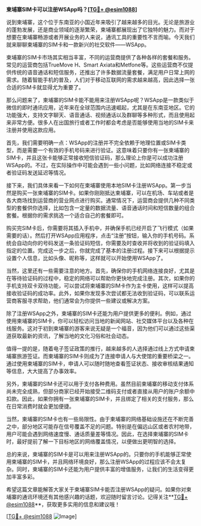 **柬埔寨SIM卡可以注册WSApp吗？[[TG💪+ @esim1088](https://t.me/s/esim1088)]**

说到柬埔寨，这个位于东南亚的小国近年来吸引了越来越多的目光。无论是旅游业的蓬勃发展，还是商业领域的逐渐繁荣，柬埔寨都展现出了它独特的魅力。而对于想要在柬埔寨畅游或者开展业务的人来说，通讯工具的重要性不言而喻。今天我们就来聊聊柬埔寨的SIM卡和一款新兴的社交软件——WSApp。

柬埔寨的SIM卡市场其实相当丰富，不同的运营商提供了各种各样的套餐和服务。常见的运营商包括TrueMove H、Smart Axiata和Metfone等。这些运营商不仅提供传统的语音通话和短信服务，还推出了许多数据流量套餐，满足用户日常上网的需求。随着智能手机的普及，人们对于移动互联网的需求越来越高，因此选择一张合适的SIM卡就显得尤为重要了。

那么问题来了，柬埔寨的SIM卡能不能用来注册WSApp呢？WSApp是一款类似于微信的即时通讯应用，近年来在全球范围内迅速崛起，尤其是在东南亚地区。它的功能强大，支持文字聊天、语音通话、视频通话以及群聊等多种形式，而且使用起来非常方便。很多人在出国旅行或者工作时都会考虑是否能够使用当地的SIM卡来注册并使用这款应用。

首先，我们需要明确一点：WSApp的注册并不完全依赖于地理位置或SIM卡类型，而是需要一个有效的手机号码来进行验证。这意味着只要你有一张柬埔寨的SIM卡，并且这张卡能够正常接收短信验证码，那么理论上你是可以成功注册WSApp的。不过，在实际操作中可能会遇到一些小问题，比如网络连接不稳定或者验证码发送延迟等情况。

接下来，我们具体来看一下如何在柬埔寨使用本地SIM卡注册WSApp。第一步当然是购买一张柬埔寨的SIM卡。如果你刚刚抵达柬埔寨，可以在机场、车站或者是各大商场找到运营商的营业网点进行购买。通常情况下，运营商会提供几种不同类型的套餐供你选择，比如包含一定量的数据流量、语音通话时间和短信数量的组合套餐。根据你的需求挑选一个适合自己的套餐即可。

购买完SIM卡后，你需要将其插入手机中，并确保手机已经开启了飞行模式（如果需要的话）。然后打开WSApp应用程序，点击“注册”按钮，输入你的手机号码。系统会自动向你的号码发送一条验证码短信，你需要及时查收并将收到的验证码填入指定的位置。完成这一步之后，你就完成了基本的注册过程。接下来可以根据提示设置个人信息，比如头像、昵称等，这样就可以开始使用WSApp了。

当然，这里还有一些需要注意的地方。首先，确保你的手机网络连接良好，尤其是在等待验证码的过程中，稳定的网络可以帮助你更快地完成注册。其次，如果你的手机支持双卡双待功能，可以尝试将柬埔寨的SIM卡作为主卡使用，这样可以提高接收验证码的成功率。此外，如果你发现多次尝试都无法收到验证码，可以联系运营商客服寻求帮助，他们通常会为你提供一些建议或解决方案。

除了注册WSApp之外，柬埔寨的SIM卡还能为用户提供更多的便利。例如，通过使用柬埔寨的SIM卡，你可以轻松访问当地的新闻网站、社交媒体平台以及各种在线服务。这对于初到柬埔寨的游客来说无疑是一个福音，因为他们可以通过这些渠道获取最新的资讯，了解当地的文化习俗和社会动态。

值得一提的是，随着电子签证政策的推行，越来越多的人选择通过线上方式申请柬埔寨旅游签证。而柬埔寨的SIM卡则成为了连接申请人与大使馆的重要桥梁之一。通过使用柬埔寨的SIM卡，申请人可以随时随地查看签证状态、接收审核结果通知等信息，大大提高了办事效率。

另外，柬埔寨的SIM卡还可以用于支付各种费用。虽然目前柬埔寨的移动支付体系尚未完全成熟，但部分商家已经开始接受二维码支付或者直接从用户的账户余额中扣款。因此，如果你拥有一张柬埔寨的SIM卡，并且绑定了相关的支付服务，那么在日常消费时就会更加便捷。

当然，柬埔寨的SIM卡也有一些局限性。由于柬埔寨的网络基础设施还在不断完善之中，部分地区可能存在信号覆盖不足的问题。特别是在偏远山区或者农村地带，用户可能会遇到网络速度慢、通话质量差等情况。因此，在选择柬埔寨的SIM卡时，最好提前了解一下目标地区的网络覆盖情况，以便做出更明智的选择。

总的来说，柬埔寨的SIM卡是可以用来注册WSApp的。只要你的手机能够正常使用柬埔寨的SIM卡，并且网络环境良好，那么注册WSApp的过程应该不会太复杂。同时，柬埔寨的SIM卡还能为用户提供丰富的增值服务，让我们的生活变得更加丰富多彩。

希望这篇文章能解答大家关于柬埔寨SIM卡能否注册WSApp的疑问。如果你对柬埔寨的通讯环境还有其他感兴趣的话题，欢迎随时留言讨论。记得关注**[TG💪+ @esim1088](https://t.me/s/esim1088)**，获取更多实用的信息和建议哦！

[[TG💪+ @esim1088](https://t.me/s/esim1088) ![Image](https://i.postimg.cc/4NQfJmqS/Snipaste-2025-05-13-00-14-12.png)]